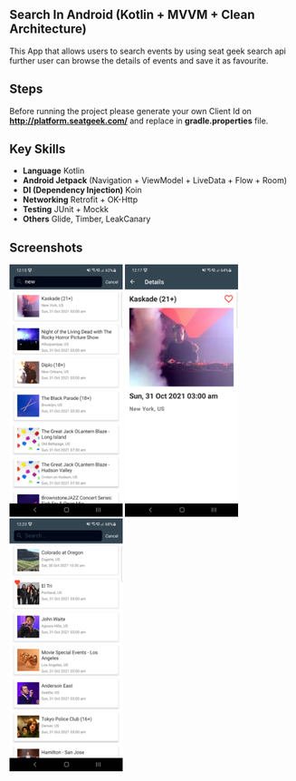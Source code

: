 ## Search In Android (Kotlin + MVVM + Clean Architecture)
This App that allows users to search events by using seat geek search api further user can browse the details of events and save it as favourite.

## Steps
Before running the project please generate your own Client Id on **http://platform.seatgeek.com/** and replace in **gradle.properties** file.

## Key Skills
- **Language** Kotlin
- **Android Jetpack** (Navigation + ViewModel + LiveData + Flow + Room)
- **DI (Dependency Injection)** Koin
- **Networking** Retrofit + OK-Http
- **Testing** JUnit + Mockk
- **Others** Glide, Timber, LeakCanary

## Screenshots
<img src="https://github.com/arjun-6573/SearchInAndroid/blob/main/screenshots/screen1.png" width=200 > <img src="https://github.com/arjun-6573/SearchInAndroid/blob/main/screenshots/screen2.png" width=200 > <img src="https://github.com/arjun-6573/SearchInAndroid/blob/main/screenshots/screen3.png" width=200 >
